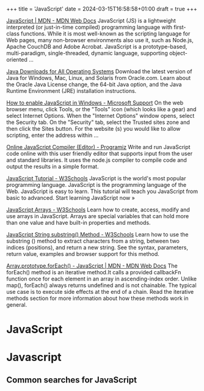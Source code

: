 +++
title = 'JavaScript'
date = 2024-03-15T16:58:58+01:00
draft = true
+++

[JavaScript | MDN - MDN Web Docs](https://developer.mozilla.org/en-US/docs/Web/javascript)
JavaScript (JS) is a lightweight interpreted (or just-in-time compiled) programming language with first-class functions. While it is most well-known as the scripting language for Web pages, many non-browser environments also use it, such as Node.js, Apache CouchDB and Adobe Acrobat. JavaScript is a prototype-based, multi-paradigm, single-threaded, dynamic language, supporting object-oriented ...

[Java Downloads for All Operating Systems](https://www.java.com/en/download/manual.jsp)
Download the latest version of Java for Windows, Mac, Linux, and Solaris from Oracle.com. Learn about the Oracle Java License change, the 64-bit Java option, and the Java Runtime Environment (JRE) installation instructions.

[How to enable JavaScript in Windows - Microsoft Support](https://support.microsoft.com/en-us/topic/how-to-enable-javascript-in-windows-88d27b37-6484-7fc0-17df-872f65168279)
On the web browser menu, click Tools, or the "Tools" icon (which looks like a gear) and select Internet Options. When the "Internet Options" window opens, select the Security tab. On the "Security" tab, select the Trusted sites zone and then click the Sites button. For the website (s) you would like to allow scripting, enter the address within ...

[Online JavaScript Compiler (Editor) - Programiz](https://www.programiz.com/javascript/online-compiler/)
Write and run JavaScript code online with this user friendly editor that supports input from the user and standard libraries. It uses the node.js compiler to compile code and output the results in a simple format.

[JavaScript Tutorial - W3Schools](https://www.w3schools.com/js/DEFAULT.asp)
JavaScript is the world's most popular programming language. JavaScript is the programming language of the Web. JavaScript is easy to learn. This tutorial will teach you JavaScript from basic to advanced. Start learning JavaScript now »

[JavaScript Arrays - W3Schools](https://www.w3schools.com/js/js_arrays.asp)
Learn how to create, access, modify and use arrays in JavaScript. Arrays are special variables that can hold more than one value and have built-in properties and methods.

[JavaScript String substring() Method - W3Schools](https://www.w3schools.com/jsref/jsref_substring.asp)
Learn how to use the substring () method to extract characters from a string, between two indices (positions), and return a new string. See the syntax, parameters, return value, examples and browser support for this method.

[Array.prototype.forEach() - JavaScript | MDN - MDN Web Docs](https://developer.mozilla.org/en-US/docs/Web/JavaScript/Reference/Global_Objects/Array/forEach)
The forEach() method is an iterative method.It calls a provided callbackFn function once for each element in an array in ascending-index order. Unlike map(), forEach() always returns undefined and is not chainable. The typical use case is to execute side effects at the end of a chain. Read the iterative methods section for more information about how these methods work in general.

JavaScript
==========

# Javascript

## Common searches for JavaScript
